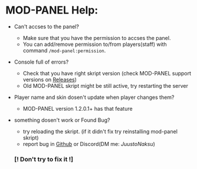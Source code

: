 # MOD-PANEL Help:

  - Can't accses to the panel?
      - Make sure that you have the permission to accses the panel.
      - You can add/remove permission to/from players(staff) with command `/mod-panel:permission`.
   
  - Console full of errors?
      - Check that you have right skript version (check MOD-PANEL support versions on [Releases](https://github.com/JuustoinenNaksu/MOD-PANEL/releases))
      - Old MOD-PANEL skript might be still active, try restarting the server

  - Player name and skin dosen't update when player changes them?
      - MOD-PANEL version 1.2.0.1+ has that feature

  - something dosen't work or Found Bug?
      - try reloading the skript. (if it didn't fix try reinstalling mod-panel skript)
      - report bug in [Github](https://github.com/JuustoinenNaksu/MOD-PANEL) or Discord(DM me: _JuustoNaksu_)   
     ### [! Don't try to fix it !]
